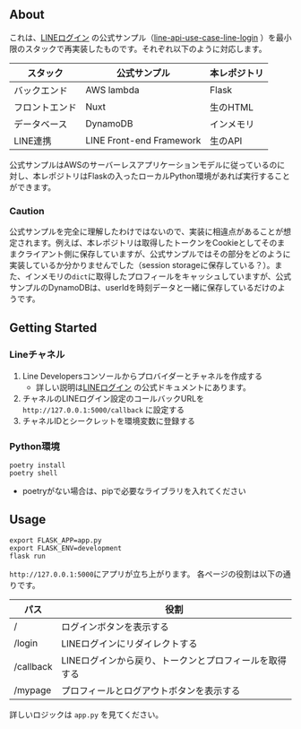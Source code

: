 ## About

これは、[LINEログイン](https://developers.line.biz/ja/docs/line-login/overview/)
の公式サンプル（[line-api-use-case-line-login](https://github.com/line/line-api-use-case-line-login)
）を最小限のスタックで再実装したものです。それぞれ以下のように対応します。

| スタック | 公式サンプル     | 本レポジトリ   |
|---------|------------|----------|
| バックエンド | AWS lambda | Flask    |
| フロントエンド | Nuxt       | 生のHTML   |
| データベース | DynamoDB   | インメモリ    |
| LINE連携 | LINE Front-end Framework | 生のAPI |

公式サンプルはAWSのサーバーレスアプリケーションモデルに従っているのに対し、本レポジトリはFlaskの入ったローカルPython環境があれば実行することができます。

### Caution
公式サンプルを完全に理解したわけではないので、実装に相違点があることが想定されます。例えば、本レポジトリは取得したトークンをCookieとしてそのままクライアント側に保存していますが、公式サンプルではその部分をどのように実装しているか分かりませんでした（session storageに保存している？）。また、インメモリの`dict`に取得したプロフィールをキャッシュしていますが、公式サンプルのDynamoDBは、userIdを時刻データと一緒に保存しているだけのようです。


## Getting Started

### Lineチャネル

1. Line Developersコンソールからプロバイダーとチャネルを作成する
    * 詳しい説明は[LINEログイン](https://developers.line.biz/ja/docs/line-login/getting-started/#line-login-starter-app-prerequisites)
    の公式ドキュメントにあります。
2. チャネルのLINEログイン設定のコールバックURLを `http://127.0.0.1:5000/callback` に設定する
3. チャネルIDとシークレットを環境変数に登録する

### Python環境

```
poetry install
poetry shell
```

* poetryがない場合は、pipで必要なライブラリを入れてください

## Usage

```
export FLASK_APP=app.py
export FLASK_ENV=development
flask run
```

`http://127.0.0.1:5000`にアプリが立ち上がります。 各ページの役割は以下の通りです。

| パス        | 役割                            |
|-----------|-------------------------------|
| /         | ログインボタンを表示する                  |
| /login    | LINEログインにリダイレクトする　            |
| /callback | LINEログインから戻り、トークンとプロフィールを取得する |
| /mypage | プロフィールとログアウトボタンを表示する          | 

詳しいロジックは `app.py` を見てください。
